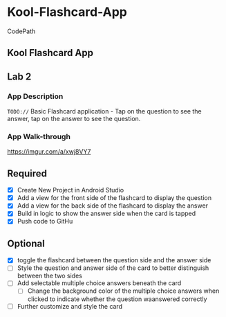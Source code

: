 # Kool-Flashcard-App
CodePath
## Kool Flashcard App

## Lab 2

### App Description
`TODO://` Basic Flashcard application - Tap on the question to see the answer, tap on the answer to see the question.

### App Walk-through
https://imgur.com/a/xwj8VY7



## Required
- [x] Create New Project in Android Studio
- [x] Add a view for the front side of the flashcard to display the question
- [x] Add a view for the back side of the flashcard to display the answer
- [x] Build in logic to show the answer side when the card is tapped
- [x] Push code to GitHu
## Optional
- [x] toggle the flashcard between the question side and the answer side
- [ ] Style the question and answer side of the card to better distinguish between the two sides
- [ ] Add selectable multiple choice answers beneath the card
   - [ ] Change the background color of the multiple choice answers when clicked to indicate whether the question waanswered correctly
- [ ] Further customize and style the card
